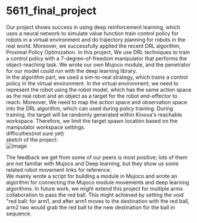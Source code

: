 # 5611_final_project
Our project shows success in using deep reinforcement learning, which uses a neural network to simulate value function train control policy for robots in a virtual environment and do trajectory planning for robots in the real world. Moreover, we successfully applied the recent DRL algorithm, Proximal Policy Optimization. In this project, We use DRL techniques to train a control policy with a 7-degree-of-freedom manipulator that performs the object-reaching task. We wrote our own Mujoco module, and the penetrator for our model could run with the deep learning library.  
In the algorithm part, we used a sim-to-real strategy, which trains a control policy in the virtual environment. In the virtual environment, we need to represent the robot using the robot model, which has the same action space as the real robot and an object as a target for the robot end-effector to reach. Moreover, We need to map the action space and observation space into the DRL algorithm, which can used during policy training. During training, the target will be randomly generated within Kinova's reachable workspace. Therefore, we limit the target spawn location based on the manipulator workspace settings.  
difficulties(not sure yet)  
sketch of the project:  
![image](https://github.com/kingkazara7/5611_final_project/assets/150294493/1c52e821-29d9-4d5b-b07d-fb590d58e477)

The feedback we get from some of our peers is most positive; lots of them are not familiar with Mujoco and Deep learning, but they show us some related robot movement links for reference.  
We mainly wrote a script for building a module in Mujoco and wrote an algorithm for connecting the Mujoco module movements and deep learning algorithms. In future work, we might extend this project for multiple arms collaboration to pass the red ball. This might achieved by setting the void "red ball: for arm1, and after arm1 moves to the destination with the red ball, arm2 two would grab the red ball to the new destination for the ball in sequence.  
